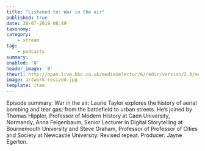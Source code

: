 ```yaml
---
title: "Listened to: War in the air"
published: true
date: 30-07-2019 08:49
taxonomy:
category:
	- stream
tag:
	- podcasts
summary:
enabled: '0'
header_image: '0'
theurl: http://open.live.bbc.co.uk/mediaselector/6/redir/version/2.0/mediaset/audio-nondrm-download/proto/http/vpid/p07h1bsg.mp3
image: artwork-resized.jpg
template: item
---
```

 
Episode summary: War in the air: Laurie Taylor explores the history of aerial bombing and tear gas; from the battlefield to urban streets. He’s joined by Thomas Hippler, Professor of Modern History at Caen University, Normandy, Anna Feigenbaum, Senior Lecturer in Digital Storytelling at Bournemouth University and Steve Graham, Professor of Professor of Cities and Society at Newcastle University. Revised repeat. Producer: Jayne Egerton.
